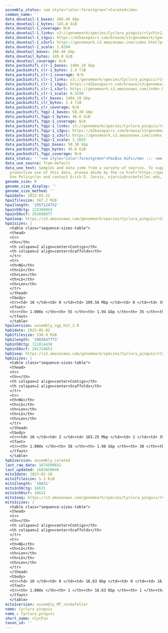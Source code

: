 ```yaml
---
assembly_status: <em style="color:forestgreen">Curated</em>
common_name: ''
data_dovetail-1_bases: 286.46 Gbp
data_dovetail-1_bytes: 145.8 GiB
data_dovetail-1_coverage: N/A
data_dovetail-1_links: s3://genomeark/species/Cyclura_pinguis/rCycPin1/genomic_data/dovetail/<br>
data_dovetail-1_s3gui: https://42basepairs.com/browse/s3/genomeark/species/Cyclura_pinguis/rCycPin1/genomic_data/dovetail/
data_dovetail-1_s3url: https://genomeark.s3.amazonaws.com/index.html?prefix=species/Cyclura_pinguis/rCycPin1/genomic_data/dovetail/
data_dovetail-1_scale: 1.8294
data_dovetail_bases: 286.46 Gbp
data_dovetail_bytes: 145.8 GiB
data_dovetail_coverage: N/A
data_pacbiohifi_clr-1_bases: 1404.18 Gbp
data_pacbiohifi_clr-1_bytes: 2.4 TiB
data_pacbiohifi_clr-1_coverage: N/A
data_pacbiohifi_clr-1_links: s3://genomeark/species/Cyclura_pinguis/rCycPin1/genomic_data/pacbio_hifi/<br>
data_pacbiohifi_clr-1_s3gui: https://42basepairs.com/browse/s3/genomeark/species/Cyclura_pinguis/rCycPin1/genomic_data/pacbio_hifi/
data_pacbiohifi_clr-1_s3url: https://genomeark.s3.amazonaws.com/index.html?prefix=species/Cyclura_pinguis/rCycPin1/genomic_data/pacbio_hifi/
data_pacbiohifi_clr-1_scale: 0.5299
data_pacbiohifi_clr_bases: 1404.18 Gbp
data_pacbiohifi_clr_bytes: 2.4 TiB
data_pacbiohifi_clr_coverage: N/A
data_pacbiohifi_fqgz-1_bases: 58.38 Gbp
data_pacbiohifi_fqgz-1_bytes: 46.6 GiB
data_pacbiohifi_fqgz-1_coverage: N/A
data_pacbiohifi_fqgz-1_links: s3://genomeark/species/Cyclura_pinguis/rCycPin1/genomic_data/pacbio_hifi/<br>
data_pacbiohifi_fqgz-1_s3gui: https://42basepairs.com/browse/s3/genomeark/species/Cyclura_pinguis/rCycPin1/genomic_data/pacbio_hifi/
data_pacbiohifi_fqgz-1_s3url: https://genomeark.s3.amazonaws.com/index.html?prefix=species/Cyclura_pinguis/rCycPin1/genomic_data/pacbio_hifi/
data_pacbiohifi_fqgz-1_scale: 1.1655
data_pacbiohifi_fqgz_bases: 58.38 Gbp
data_pacbiohifi_fqgz_bytes: 46.6 GiB
data_pacbiohifi_fqgz_coverage: N/A
data_status: '''<em style="color:forestgreen">PacBio HiFi</em> ::: <em style="color:forestgreen">Dovetail</em>'''
data_use_source: from-default
data_use_text: Samples and data come from a variety of sources. To support fair and
  productive use of this data, please abide by the <a href="https://genome10k.soe.ucsc.edu/data-use-policies/">Data
  Use Policy</a> and contact Erich D. Jarvis, ejarvis@rockefeller.edu, with any questions.
genome_size: 0
genome_size_display: ''
genome_size_method: ''
hpa1date: 2023-03-21
hpa1filesize: 567.2 MiB
hpa1length: '1957124752'
hpa1n50ctg: 123360854
hpa1n50scf: 291690877
hpa1seq: https://s3.amazonaws.com/genomeark/species/Cyclura_pinguis/rCycPin1/assembly_vgp_HiC_2.0/rCycPin1.HiC.hap1.20230321.fasta.gz
hpa1sizes: |
  <table class="sequence-sizes-table">
  <thead>
  <tr>
  <th></th>
  <th colspan=2 align=center>Contigs</th>
  <th colspan=2 align=center>Scaffolds</th>
  </tr>
  <tr>
  <th>NG</th>
  <th>LG</th>
  <th>Len</th>
  <th>LG</th>
  <th>Len</th>
  </tr>
  </thead>
  <tbody>
  <tr><td> 10 </td><td> 0 </td><td> 209.56 Mbp </td><td> 0 </td><td> 392.46 Mbp </td></tr><tr><td> 20 </td><td> 1 </td><td> 189.69 Mbp </td><td> 0 </td><td> 392.46 Mbp </td></tr><tr><td> 30 </td><td> 2 </td><td> 182.90 Mbp </td><td> 1 </td><td> 347.47 Mbp </td></tr><tr><td> 40 </td><td> 4 </td><td> 149.83 Mbp </td><td> 2 </td><td> 291.69 Mbp </td></tr><tr style="background-color:#cccccc;"><td> 50 </td><td> 5 </td><td style="background-color:#88ff88;"> 123.36 Mbp </td><td> 2 </td><td style="background-color:#88ff88;"> 291.69 Mbp </td></tr><tr><td> 60 </td><td> 7 </td><td> 105.67 Mbp </td><td> 3 </td><td> 267.94 Mbp </td></tr><tr><td> 70 </td><td> 9 </td><td> 103.81 Mbp </td><td> 4 </td><td> 218.38 Mbp </td></tr><tr><td> 80 </td><td> 11 </td><td> 42.78 Mbp </td><td> 5 </td><td> 142.80 Mbp </td></tr><tr><td> 90 </td><td> 17 </td><td> 22.32 Mbp </td><td> 8 </td><td> 33.43 Mbp </td></tr><tr><td> 100 </td><td> 54 </td><td> 14.01 Kbp </td><td> 34 </td><td> 14.01 Kbp </td></tr></tbody>
  <tfoot>
  <tr><th> 1.000x </th><th> 55 </th><th> 1.94 Gbp </th><th> 35 </th><th> 1.96 Gbp </th></tr>
  </tfoot>
  </table>
hpa1version: assembly_vgp_HiC_2.0
hpb1date: 2023-05-02
hpb1filesize: 538.9 MiB
hpb1length: '1983647773'
hpb1n50ctg: 112814430
hpb1n50scf: 291724653
hpb1seq: https://s3.amazonaws.com/genomeark/species/Cyclura_pinguis/rCycPin1/assembly_curated/rCycPin1.HiC.hap2.20230502.fasta.gz
hpb1sizes: |
  <table class="sequence-sizes-table">
  <thead>
  <tr>
  <th></th>
  <th colspan=2 align=center>Contigs</th>
  <th colspan=2 align=center>Scaffolds</th>
  </tr>
  <tr>
  <th>NG</th>
  <th>LG</th>
  <th>Len</th>
  <th>LG</th>
  <th>Len</th>
  </tr>
  </thead>
  <tbody>
  <tr><td> 10 </td><td> 2 </td><td> 183.25 Mbp </td><td> 1 </td><td> 392.53 Mbp </td></tr><tr><td> 20 </td><td> 3 </td><td> 162.99 Mbp </td><td> 2 </td><td> 357.52 Mbp </td></tr><tr><td> 30 </td><td> 4 </td><td> 155.16 Mbp </td><td> 2 </td><td> 357.52 Mbp </td></tr><tr><td> 40 </td><td> 5 </td><td> 133.65 Mbp </td><td> 3 </td><td> 291.72 Mbp </td></tr><tr style="background-color:#cccccc;"><td> 50 </td><td> 7 </td><td style="background-color:#88ff88;"> 112.81 Mbp </td><td> 3 </td><td style="background-color:#88ff88;"> 291.72 Mbp </td></tr><tr><td> 60 </td><td> 9 </td><td> 105.10 Mbp </td><td> 4 </td><td> 268.10 Mbp </td></tr><tr><td> 70 </td><td> 11 </td><td> 76.13 Mbp </td><td> 5 </td><td> 218.51 Mbp </td></tr><tr><td> 80 </td><td> 14 </td><td> 45.38 Mbp </td><td> 6 </td><td> 143.87 Mbp </td></tr><tr><td> 90 </td><td> 21 </td><td> 19.45 Mbp </td><td> 10 </td><td> 33.44 Mbp </td></tr><tr><td> 100 </td><td> 58 </td><td> 32.99 Kbp </td><td> 30 </td><td> 32.99 Kbp </td></tr></tbody>
  <tfoot>
  <tr><th> 1.000x </th><th> 58 </th><th> 1.98 Gbp </th><th> 30 </th><th> 1.98 Gbp </th></tr>
  </tfoot>
  </table>
hpb1version: assembly_curated
last_raw_data: 1674509652
last_updated: 1683050649
mito1date: 2023-02-10
mito1filesize: 5.3 KiB
mito1length: '16631'
mito1n50ctg: 16631
mito1n50scf: 16631
mito1seq: https://s3.amazonaws.com/genomeark/species/Cyclura_pinguis/rCycPin1/assembly_MT_rockefeller/rCycPin1.MT.20230210.fasta.gz
mito1sizes: |
  <table class="sequence-sizes-table">
  <thead>
  <tr>
  <th></th>
  <th colspan=2 align=center>Contigs</th>
  <th colspan=2 align=center>Scaffolds</th>
  </tr>
  <tr>
  <th>NG</th>
  <th>LG</th>
  <th>Len</th>
  <th>LG</th>
  <th>Len</th>
  </tr>
  </thead>
  <tbody>
  <tr><td> 10 </td><td> 0 </td><td> 16.63 Kbp </td><td> 0 </td><td> 16.63 Kbp </td></tr><tr><td> 20 </td><td> 0 </td><td> 16.63 Kbp </td><td> 0 </td><td> 16.63 Kbp </td></tr><tr><td> 30 </td><td> 0 </td><td> 16.63 Kbp </td><td> 0 </td><td> 16.63 Kbp </td></tr><tr><td> 40 </td><td> 0 </td><td> 16.63 Kbp </td><td> 0 </td><td> 16.63 Kbp </td></tr><tr style="background-color:#cccccc;"><td> 50 </td><td> 0 </td><td style="background-color:#ff8888;"> 16.63 Kbp </td><td> 0 </td><td style="background-color:#ff8888;"> 16.63 Kbp </td></tr><tr><td> 60 </td><td> 0 </td><td> 16.63 Kbp </td><td> 0 </td><td> 16.63 Kbp </td></tr><tr><td> 70 </td><td> 0 </td><td> 16.63 Kbp </td><td> 0 </td><td> 16.63 Kbp </td></tr><tr><td> 80 </td><td> 0 </td><td> 16.63 Kbp </td><td> 0 </td><td> 16.63 Kbp </td></tr><tr><td> 90 </td><td> 0 </td><td> 16.63 Kbp </td><td> 0 </td><td> 16.63 Kbp </td></tr><tr><td> 100 </td><td> 0 </td><td> 16.63 Kbp </td><td> 0 </td><td> 16.63 Kbp </td></tr></tbody>
  <tfoot>
  <tr><th> 1.000x </th><th> 1 </th><th> 16.63 Kbp </th><th> 1 </th><th> 16.63 Kbp </th></tr>
  </tfoot>
  </table>
mito1version: assembly_MT_rockefeller
name: Cyclura pinguis
name_: Cyclura_pinguis
short_name: rCycPin
taxon_id: ''
---
```


